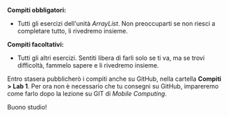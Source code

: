**Compiti obbligatori:**
- Tutti gli esercizi dell'unità *ArrayList*. Non preoccuparti se non riesci a completare tutto, li rivedremo insieme.

**Compiti facoltativi:**
- Tutti gli altri esercizi. Sentiti libera di farli solo se ti va, ma se trovi difficoltà, fammelo sapere e li rivedremo insieme.

Entro stasera pubblicherò i compiti anche su GitHub, nella cartella **Compiti > Lab 1**. Per ora non è necessario che tu consegni su GitHub, impareremo come farlo dopo la lezione su GIT di *Mobile Computing*.

Buono studio!